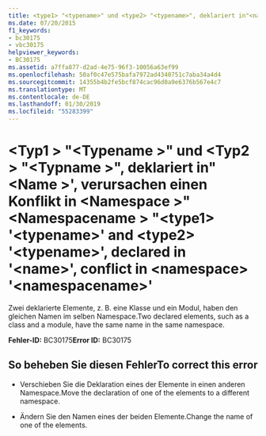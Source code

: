 ```yaml
---
title: <type1> "<typename>" und <type2> "<typename>", deklariert in"<name>', verursachen einen Konflikt in <namespace> "<namespacename>"
ms.date: 07/20/2015
f1_keywords:
- bc30175
- vbc30175
helpviewer_keywords:
- BC30175
ms.assetid: a7ffa877-d2ad-4e75-96f3-10056a63ef99
ms.openlocfilehash: 50af0c47e575bafa7972ad4340751c7aba34a4d4
ms.sourcegitcommit: 14355b4b2fe5bcf874cac96d0a9e6376b567e4c7
ms.translationtype: MT
ms.contentlocale: de-DE
ms.lasthandoff: 01/30/2019
ms.locfileid: "55283399"
---
```

# <a name="type1-typename-and-type2-typename-declared-in-name-conflict-in-namespace-namespacename"></a><span data-ttu-id="6b462-102">\<Typ1 > "\<Typename >" und \<Typ2 > "\<Typname >", deklariert in"\<Name >', verursachen einen Konflikt in \<Namespace >"\<Namespacename > "</span><span class="sxs-lookup"><span data-stu-id="6b462-102">\<type1> '\<typename>' and \<type2> '\<typename>', declared in '\<name>', conflict in \<namespace> '\<namespacename>'</span></span>
<span data-ttu-id="6b462-103">Zwei deklarierte Elemente, z. B. eine Klasse und ein Modul, haben den gleichen Namen im selben Namespace.</span><span class="sxs-lookup"><span data-stu-id="6b462-103">Two declared elements, such as a class and a module, have the same name in the same namespace.</span></span>  
  
 <span data-ttu-id="6b462-104">**Fehler-ID:** BC30175</span><span class="sxs-lookup"><span data-stu-id="6b462-104">**Error ID:** BC30175</span></span>  
  
## <a name="to-correct-this-error"></a><span data-ttu-id="6b462-105">So beheben Sie diesen Fehler</span><span class="sxs-lookup"><span data-stu-id="6b462-105">To correct this error</span></span>  
  
-   <span data-ttu-id="6b462-106">Verschieben Sie die Deklaration eines der Elemente in einen anderen Namespace.</span><span class="sxs-lookup"><span data-stu-id="6b462-106">Move the declaration of one of the elements to a different namespace.</span></span>  
  
-   <span data-ttu-id="6b462-107">Ändern Sie den Namen eines der beiden Elemente.</span><span class="sxs-lookup"><span data-stu-id="6b462-107">Change the name of one of the elements.</span></span>